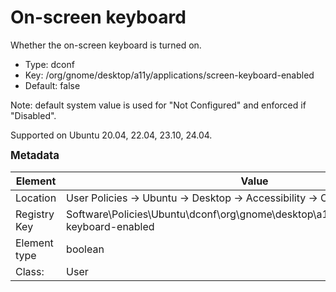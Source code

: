 # On-screen keyboard

Whether the on-screen keyboard is turned on.

- Type: dconf
- Key: /org/gnome/desktop/a11y/applications/screen-keyboard-enabled
- Default: false

Note: default system value is used for "Not Configured" and enforced if "Disabled".

Supported on Ubuntu 20.04, 22.04, 23.10, 24.04.



<span style="font-size: larger;">**Metadata**</span>

| Element      | Value            |
| ---          | ---              |
| Location     | User Policies -> Ubuntu -> Desktop -> Accessibility -> On-screen keyboard    |
| Registry Key | Software\Policies\Ubuntu\dconf\org\gnome\desktop\a11y\applications\screen-keyboard-enabled         |
| Element type | boolean |
| Class:       | User       |
